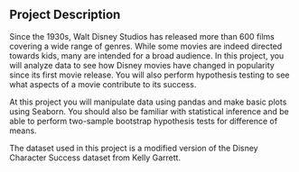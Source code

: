 ## Project Description

Since the 1930s, Walt Disney Studios has released more than 600 films covering a wide range of genres. While some movies are indeed directed towards kids, many are intended for a broad audience. In this project, you will analyze data to see how Disney movies have changed in popularity since its first movie release. You will also perform hypothesis testing to see what aspects of a movie contribute to its success.

At this project you will manipulate data using pandas and make basic plots using Seaborn. You should also be familiar with statistical inference and be able to perform two-sample bootstrap hypothesis tests for difference of means.

The dataset used in this project is a modified version of the Disney Character Success dataset from Kelly Garrett.
